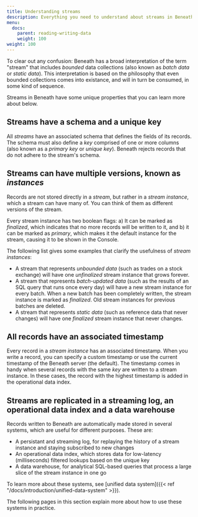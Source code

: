 ```yaml
---
title: Understanding streams
description: Everything you need to understand about streams in Beneath
menu:
  docs:
    parent: reading-writing-data
    weight: 100
weight: 100
---
```


To clear out any confusion: Beneath has a broad interpretation of the term "stream" that includes *bounded* data collections (also known as *batch data* or *static data*). This interpretation is based on the philosophy that even bounded collections comes into existance, and will in turn be consumed, in some kind of sequence.

Streams in Beneath have some unique properties that you can learn more about below.

## Streams have a schema and a unique key

All *streams* have an associated schema that defines the fields of its records. The schema must also define a *key* comprised of one or more columns (also known as a *primary key* or *unique key*). Beneath rejects records that do not adhere to the stream's schema. 

## Streams can have multiple versions, known as *instances*

Records are not stored directly in a *stream*, but rather in a *stream instance*, which a stream can have many of. You can think of them as different versions of the stream.

Every stream instance has two boolean flags: a) It can be marked as *finalized*, which indicates that no more records will be written to it, and b) it can be marked as *primary*, which makes it the default instance for the stream, causing it to be shown in the Console.

The following list gives some examples that clarify the usefulness of *stream instances*:

- A stream that represents *unbounded data* (such as trades on a stock exchange) will have one *unfinalized* stream instance that grows forever.
- A stream that represents *batch-updated data* (such as the results of an SQL query that runs once every day) will have a new stream instance for every batch. When a new batch has been completely written, the stream instance is marked as *finalized*. Old stream instances for previous batches are deleted.
- A stream that represents *static data* (such as reference data that never changes) will have one *finalized* stream instance that never changes.

## All records have an associated timestamp

Every record in a *stream instance* has an associated timestamp. When you write a record, you can specify a custom timestamp or use the current timestamp of the Beneath server (the default). The timestamp comes in handy when several records with the same *key* are written to a stream instance. In these cases, the record with the highest timestamp is added in the operational data index.

## Streams are replicated in a streaming log, an operational data index and a data warehouse

Records written to Beneath are automatically made stored in several systems, which are useful for different purposes. These are:

- A persistant and streaming log, for replaying the history of a stream instance and staying subscribed to new changes
- An operational data index, which stores data for low-latency (milliseconds) filtered lookups based on the unique key 
- A data warehouse, for analytical SQL-based queries that process a large slice of the stream instance in one go

To learn more about these systems, see [unified data system]({{< ref "/docs/introduction/unified-data-system" >}}).

The following pages in this section explain more about how to use these systems in practice.
